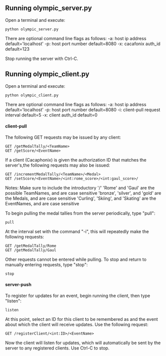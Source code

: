 ## Running olympic_server.py

Open a terminal and execute:
```
python olympic_server.py
```

There are optional command line flags as follows:
		-a: host ip address   				default='localhost'
		-p: host port number   				default=8080
		-x: cacafonix auth_id     		default=123

Stop running the server with Ctrl-C.


## Running olympic_client.py

Open a terminal and execute:
```
python olympic_client.py
```

There are optional command line flags as follows:
		-a: host ip address   				      default='localhost'
		-p: host port number   				      default=8080
		-i: client-pull request interval    default=5
		-x: client auth_id     				      default=0
    
#### client-pull
The following GET requests may be issued by any client:
```
GET /getMedalTally/<TeamName>
GET /getScore/<EventName>
```
If a client (Cacaphonix) is given the authorization ID that matches the server's,the following requests may also be issued:
```
GET /incrementMedalTally/<TeamName>/<Medal>
GET /setScore/<EventName>/<int:rome_score>/<int:gaul_score>/
```
Notes: 
Make sure to include the introductory '/' 
'Rome' and 'Gaul' are the possible TeamNames, and are case sensitive
'bronze', 'silver', and 'gold' are the Medals, and are case sensitive
'Curling', 'Skiing', and 'Skating' are the EventNames, and are case sensitive

To begin pulling the medal tallies from the server periodically, type "pull":
```
pull
```
At the interval set with the command "-i", this will repeatedly make the following requests:
```
GET /getMedalTally/Rome
GET /getMedalTally/Gaul
```
Other requests cannot be entered while pulling.
To stop and return to manually entering requests, type "stop":
```
stop
```

#### server-push
To register for updates for an event, begin running the client, then type "listen":
```
listen
```
At this point, select an ID for this client to be remembered as and the event about which the client will receive updates.
Use the following request:
```
GET /registerClient/<int:ID>/<EventName>
```
Now the client will listen for updates, which will automatically be sent by the server to any registered clients.
Use Ctrl-C to stop.

